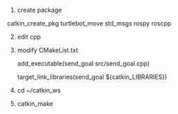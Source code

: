 1. create package

catkin_create_pkg turtlebot_move std_msgs rospy roscpp

2. edit cpp

3. modify CMakeList.txt

   add_executable(send_goal src/send_goal.cpp)

   target_link_libraries(send_goal ${catkin_LIBRARIES})

4. cd ~/catkin_ws

5. catkin_make

   ​